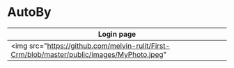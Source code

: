 # AutoBy
| Login page | 
| ------------ | 
|<img src="https://github.com/melvin-rulit/First-Crm/blob/master/public/images/MyPhoto.jpeg"|

